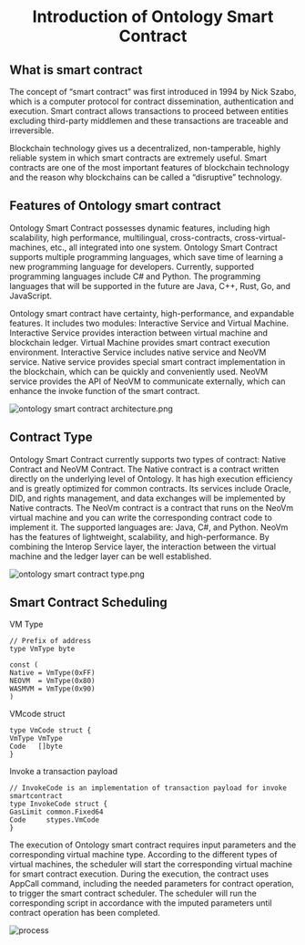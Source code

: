<h1 align="center">Introduction of Ontology Smart Contract</h1>

## What is smart contract

The concept of “smart contract” was first introduced in 1994 by Nick Szabo, which is a computer protocol for contract dissemination, authentication and execution. Smart contract allows transactions to proceed between entities excluding third-party middlemen and these transactions are traceable and irreversible.

Blockchain technology gives us a decentralized, non-tamperable, highly reliable system in which smart contracts are extremely useful. Smart contracts are one of the most important features of blockchain technology and the reason why blockchains can be called a “disruptive” technology.

## Features of Ontology smart contract

Ontology Smart Contract possesses dynamic features, including high scalability, high performance, multilingual, cross-contracts, cross-virtual-machines, etc., all integrated into one system. Ontology Smart Contract supports multiple programming languages, which save time of learning a new programming language for developers. Currently, supported programming languages include C# and Python. The programming languages that will be supported in the future are Java, C++, Rust, Go, and JavaScript.

Ontology smart contract have certainty, high-performance, and expandable features. It includes two modules: Interactive Service and Virtual Machine. Interactive Service provides interaction between virtual machine and blockchain ledger. Virtual Machine provides smart contract execution environment. Interactive Service includes native service and NeoVM service. Native service provides special smart contract implementation in the blockchain, which can be quickly and conveniently used. NeoVM service provides the API of NeoVM to communicate externally, which can enhance the invoke function of the smart contract. 

![ontology smart contract architecture.png](https://upload-images.jianshu.io/upload_images/150344-40fc17d3d0ba03ed.png?imageMogr2/auto-orient/strip%7CimageView2/2/w/1240)


## Contract Type

Ontology Smart Contract currently supports two types of contract: Native Contract and NeoVM Contract. The Native contract is a contract written directly on the underlying level of Ontology. It has high execution efficiency and is greatly optimized for common contracts. Its services include Oracle, DID, and rights management, and data exchanges will be implemented by Native contracts. The NeoVm contract is a contract that runs on the NeoVm virtual machine and you can write the corresponding contract code to implement it. The supported languages are: Java, C#, and Python. NeoVm has the features of lightweight, scalability, and high-performance. By combining the Interop Service layer, the interaction between the virtual machine and the ledger layer can be well established.


![ontology smart contract type.png](https://upload-images.jianshu.io/upload_images/150344-9de99ae016dd23ef.png?imageMogr2/auto-orient/strip%7CimageView2/2/w/1240)


## Smart Contract Scheduling

VM Type

```
// Prefix of address
type VmType byte

const (
Native = VmType(0xFF)
NEOVM  = VmType(0x80)
WASMVM = VmType(0x90)
)

```

VMcode struct


```
type VmCode struct {
VmType VmType
Code   []byte
}

```

Invoke a transaction payload

```
// InvokeCode is an implementation of transaction payload for invoke smartcontract
type InvokeCode struct {
GasLimit common.Fixed64
Code     stypes.VmCode
}

```

The execution of Ontology smart contract requires input parameters and the corresponding virtual machine type. According to the different types of virtual machines, the scheduler will start the corresponding virtual machine for smart contract execution. During the execution, the contract uses AppCall command, including the needed parameters for contract operation, to trigger the smart contract scheduler. The scheduler will run the corresponding script in accordance with the imputed parameters until contract operation has been completed.


![process](http://upload-images.jianshu.io/upload_images/150344-ac402b1c8eb3aa9a.jpeg?imageMogr2/auto-orient/strip%7CimageView2/2/w/1240)

